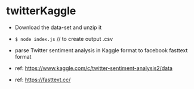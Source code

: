 # twitterKaggle

- Download the data-set and unzip it
- `$ node index.js` // to create output .csv

- parse Twitter sentiment analysis in Kaggle format to facebook fasttext format
- ref: https://www.kaggle.com/c/twitter-sentiment-analysis2/data
- ref: https://fasttext.cc/
